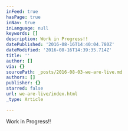 ```yaml
---
inFeed: true
hasPage: true
inNav: true
inLanguage: null
keywords: []
description: Work in Progress!!
datePublished: '2016-08-16T14:40:04.780Z'
dateModified: '2016-08-16T14:39:35.714Z'
title: ''
author: []
via: {}
sourcePath: _posts/2016-08-03-we-are-live.md
authors: []
publisher: {}
starred: false
url: we-are-live/index.html
_type: Article

---
```

Work in Progress!!